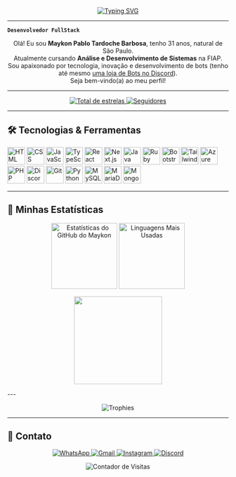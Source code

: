 <p align="center">
  <!-- Substitua pelo seu Typing SVG (ou outro estilo que preferir) -->
  <a href="https://git.io/typing-svg">
    <img 
      src="https://readme-typing-svg.demolab.com?font=Fira+Code&size=25&pause=1000&color=58A6FF&center=true&vCenter=true&width=600&height=45&lines=👩🏻‍💻+Olá%2C+eu+sou+Maykon+Tardoche!;Seja+Bem-vindo+ao+Meu+GitHub!"
      alt="Typing SVG"
    />
  </a>
</p>

---

**`Desenvolvedor FullStack`**

<p align="center">
  Olá! Eu sou <strong>Maykon Pablo Tardoche Barbosa</strong>, tenho 31 anos, natural de São Paulo. <br>
  Atualmente cursando <strong>Análise e Desenvolvimento de Sistemas</strong> na FIAP. <br>
  Sou apaixonado por tecnologia, inovação e desenvolvimento de bots (tenho até mesmo <a href="https://discord.gg/t7sY6YHa2B">uma loja de Bots no Discord</a>). <br>
  Seja bem-vindo(a) ao meu perfil!
</p>

---

<!-- Badges de estrelas e seguidores -->
<p align="center">
  <a href="https://github.com/maykontardoche?tab=repositories">
    <img 
      alt="Total de estrelas" 
      title="Total de estrelas no GitHub" 
      src="https://custom-icon-badges.demolab.com/github/stars/maykontardoche?color=55960c&style=for-the-badge&labelColor=488207&logo=star&label=estrelas"
    />
  </a>
  <a href="https://github.com/maykontardoche?tab=followers">
    <img 
      alt="Seguidores" 
      title="Me siga no GitHub" 
      src="https://custom-icon-badges.demolab.com/github/followers/maykontardoche?color=236ad3&labelColor=1155ba&style=for-the-badge&logo=github&label=Seguidores&logoColor=white"
    />
  </a>
</p>

---

## 🛠️ Tecnologias & Ferramentas

<!-- Ajuste o tamanho das imagens conforme preferência -->
<p align="left">
  <img src="https://cdn.jsdelivr.net/gh/devicons/devicon/icons/html5/html5-original.svg" title="HTML" alt="HTML" width="40" height="40"/>
  <img src="https://cdn.jsdelivr.net/gh/devicons/devicon/icons/css3/css3-original.svg" title="CSS" alt="CSS" width="40" height="40"/>
  <img src="https://cdn.jsdelivr.net/gh/devicons/devicon/icons/javascript/javascript-original.svg" title="JavaScript" alt="JavaScript" width="40" height="40"/>
  <img src="https://cdn.jsdelivr.net/gh/devicons/devicon/icons/typescript/typescript-original.svg" title="TypeScript" alt="TypeScript" width="40" height="40"/>
  <img src="https://cdn.jsdelivr.net/gh/devicons/devicon/icons/react/react-original.svg" title="React" alt="React" width="40" height="40"/>
  <img src="https://cdn.jsdelivr.net/gh/devicons/devicon/icons/nextjs/nextjs-original.svg" title="Next.js" alt="Next.js" width="40" height="40"/>
  <img src="https://cdn.jsdelivr.net/gh/devicons/devicon/icons/java/java-original.svg" title="Java" alt="Java" width="40" height="40"/>
  <img src="https://cdn.jsdelivr.net/gh/devicons/devicon/icons/ruby/ruby-original.svg" title="Ruby" alt="Ruby" width="40" height="40"/>
  <img src="https://cdn.jsdelivr.net/gh/devicons/devicon/icons/bootstrap/bootstrap-original.svg" title="Bootstrap" alt="Bootstrap" width="40" height="40"/>
  <img src="https://cdn.jsdelivr.net/gh/devicons/devicon/icons/tailwindcss/tailwindcss-original.svg" title="Tailwind" alt="Tailwind" width="40" height="40"/>
  <img src="https://cdn.jsdelivr.net/gh/devicons/devicon/icons/azure/azure-original.svg" title="Azure" alt="Azure" width="40" height="40"/>
  <img src="https://cdn.jsdelivr.net/gh/devicons/devicon/icons/php/php-original.svg" title="PHP" alt="PHP" width="40" height="40"/>
  <img src="https://cdn.jsdelivr.net/gh/devicons/devicon/icons/discordjs/discordjs-original.svg" title="Discord.js" alt="Discord.js" width="40" height="40"/>
  <img src="https://cdn.jsdelivr.net/gh/devicons/devicon/icons/git/git-original.svg" title="Git" alt="Git" width="40" height="40"/>
  <img src="https://cdn.jsdelivr.net/gh/devicons/devicon/icons/python/python-original.svg" title="Python" alt="Python" width="40" height="40"/>
  <img src="https://cdn.jsdelivr.net/gh/devicons/devicon/icons/mysql/mysql-original-wordmark.svg" title="MySQL" alt="MySQL" width="40" height="40"/>
  <img src="https://cdn.jsdelivr.net/gh/devicons/devicon/icons/mariadb/mariadb-original.svg" title="MariaDB" alt="MariaDB" width="40" height="40"/>
  <img src="https://cdn.jsdelivr.net/gh/devicons/devicon/icons/mongodb/mongodb-original-wordmark.svg" title="MongoDB" alt="MongoDB" width="40" height="40"/>
</p>

---

## 🚀 Minhas Estatísticas

<p align="center">
  <!-- GitHub Stats -->
  <img 
    height="150em" 
    src="https://github-readme-stats.vercel.app/api?username=maykontardoche&show_icons=true&theme=tokyonight&include_all_commits=true&locale=pt-br"
    alt="Estatísticas do GitHub do Maykon"
  />
  <!-- Top Langs -->
  <img 
    height="150em" 
    src="https://github-readme-stats.vercel.app/api/top-langs/?username=maykontardoche&theme=tokyonight&layout=compact&custom_title=Tecnologias&langs_count=9"
    alt="Linguagens Mais Usadas"
  />
</p>
<p align="center">
  <a href="https://discord.gg/infinite-community-1014921352500756500">
    <img height=200 src="https://lanyard.cnrad.dev/api/1001154526100869152" />
  </a>
</p>
---

<!-- Se quiser, pode adicionar troféus (GitHub Trophies) -->

<p align="center">
  <img src="https://github-profile-trophy.vercel.app/?username=maykontardoche&theme=onedark&row=2&column=4&margin-w=20&margin-h=20" alt="Trophies"/>
</p>


---

## 💬 Contato

<p align="center">
  <a href="https://api.whatsapp.com/send?phone=5511990054343" target="_blank">
    <img 
      src="https://img.shields.io/badge/WhatsApp-25D366?style=for-the-badge&logo=whatsapp&logoColor=white" 
      alt="WhatsApp"
    />
  </a>
  <a href="mailto:maykonpablotardoche@gmail.com" target="_blank">
    <img 
      src="https://img.shields.io/badge/Gmail-D14836?style=for-the-badge&logo=gmail&logoColor=white" 
      alt="Gmail"
    />
  </a>
  <a href="https://www.instagram.com/seu_perfil" target="_blank">
    <img 
      src="https://img.shields.io/badge/Instagram-E4405F?style=for-the-badge&logo=instagram&logoColor=white" 
      alt="Instagram"
    />
  </a>
  <a href="https://discord.gg/75YkzWJVYa" target="_blank">
    <img 
      src="https://img.shields.io/badge/Discord-7289DA?style=for-the-badge&logo=discord&logoColor=white" 
      alt="Discord"
    />
  </a>
</p>

<!-- Caso queira, inclua um contador de visitas -->
<p align="center">
  <img 
    src="https://komarev.com/ghpvc/?username=maykontardoche&style=flat-square&color=blue" 
    alt="Contador de Visitas" 
  />
</p>
